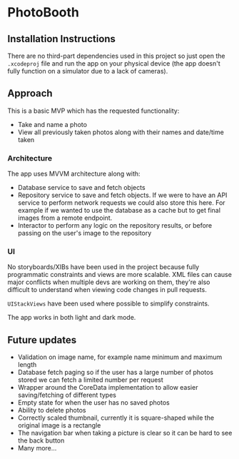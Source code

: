 # PhotoBooth

##  Installation Instructions

There are no third-part dependencies used in this project so just open the `.xcodeproj` file and run the app on your physical device (the app doesn't fully function on a simulator due to a lack of cameras).

##  Approach

This is a basic MVP which has the requested functionality:

* Take and name a photo
* View all previously taken photos along with their names and date/time taken

### Architecture

The app uses MVVM architecture along with:

* Database service to save and fetch objects
* Repository service to save and fetch objects. If we were to have an API service to perform network requests we could also store this here. For example if we wanted to use the database as a cache but to get final images from a remote endpoint.
* Interactor to perform any logic on the repository results, or before passing on the user's image to the repository

### UI

No storyboards/XIBs have been used in the project because fully programmatic constraints and views are more scalable. XML files can cause major conflicts when multiple devs are working on them, they're also difficult to understand when viewing code changes in pull requests.

`UIStackViews` have been used where possible to simplify constraints.

The app works in both light and dark mode.

##  Future updates

* Validation on image name, for example name minimum and maximum length
* Database fetch paging so if the user has a large number of photos stored we can fetch a limited number per request
* Wrapper around the CoreData implementation to allow easier saving/fetching of different types
* Empty state for when the user has no saved photos
* Ability to delete photos
* Correctly scaled thumbnail, currently it is square-shaped while the original image is a rectangle
* The navigation bar when taking a picture is clear so it can be hard to see the back button
* Many more...
